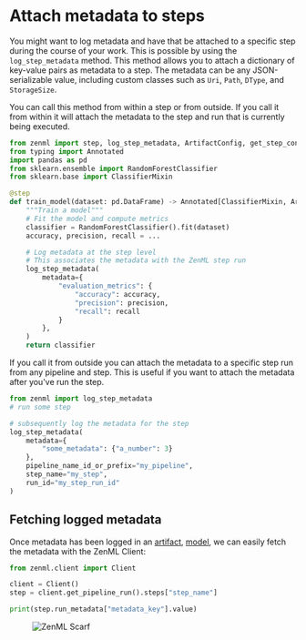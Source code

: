 # Attach metadata to steps

You might want to log metadata and have that be attached to a specific step during the course of your work. This is possible by using the `log_step_metadata` method. This method allows you to attach a dictionary of key-value pairs as metadata to a step. The metadata can be any JSON-serializable value, including custom classes such as `Uri`, `Path`, `DType`, and `StorageSize`.

You can call this method from within a step or from outside. If you call it from within it will attach the metadata to the step and run that is currently being executed.

```python
from zenml import step, log_step_metadata, ArtifactConfig, get_step_context
from typing import Annotated
import pandas as pd
from sklearn.ensemble import RandomForestClassifier
from sklearn.base import ClassifierMixin

@step
def train_model(dataset: pd.DataFrame) -> Annotated[ClassifierMixin, ArtifactConfig(name="sklearn_classifier")]:
    """Train a model"""
    # Fit the model and compute metrics
    classifier = RandomForestClassifier().fit(dataset)
    accuracy, precision, recall = ...

    # Log metadata at the step level
    # This associates the metadata with the ZenML step run
    log_step_metadata(
        metadata={
            "evaluation_metrics": {
                "accuracy": accuracy,
                "precision": precision,
                "recall": recall
            }
        },
    )
    return classifier
```

If you call it from outside you can attach the metadata to a specific step run from any pipeline and step. This is useful if you want to attach the metadata after you've run the step.

```python
from zenml import log_step_metadata
# run some step

# subsequently log the metadata for the step
log_step_metadata(
    metadata={
        "some_metadata": {"a_number": 3}
    },
    pipeline_name_id_or_prefix="my_pipeline",
    step_name="my_step",
    run_id="my_step_run_id"
)
```

## Fetching logged metadata

Once metadata has been logged in an [artifact](attach-metadata-to-an-artifact.md), [model](attach-metadata-to-a-model.md), we can easily fetch the metadata with the ZenML Client:

```python
from zenml.client import Client

client = Client()
step = client.get_pipeline_run().steps["step_name"]

print(step.run_metadata["metadata_key"].value)
```

<figure><img src="https://static.scarf.sh/a.png?x-pxid=f0b4f458-0a54-4fcd-aa95-d5ee424815bc" alt="ZenML Scarf"><figcaption></figcaption></figure>
